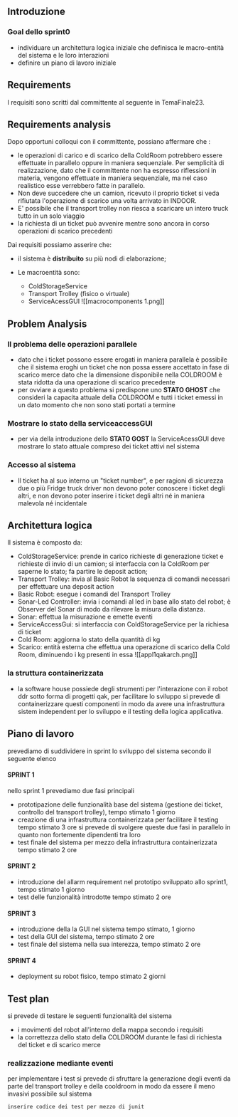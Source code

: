## Introduzione
### Goal dello sprint0

- individuare un architettura logica iniziale che definisca le macro-entità del sistema e le loro interazioni
- definire un piano di lavoro iniziale 


## Requirements

I requisiti sono scritti dal committente al seguente in TemaFinale23.

## Requirements analysis

Dopo opportuni colloqui con il committente, possiano affermare che :
- <div class="kp">le operazioni di carico e di scarico della ColdRoom potrebbero essere effettuate in parallelo oppure in maniera sequenziale. Per semplicità di realizzazione, dato che il committente non ha espresso riflessioni in materia, vengono effettuate in maniera sequenziale, ma nel caso realistico esse verrebbero fatte in parallelo.</div>

- <div class="kp"> Non deve succedere che un camion, ricevuto il proprio ticket si veda rifiutata l'operazione di scarico una volta arrivato in INDOOR.</div>
- <div class="kp">E' possibile che il transport trolley non riesca a scaricare un intero truck tutto in un solo viaggio</div>
- <div class="kp">la richiesta di un ticket può avvenire mentre sono ancora in corso operazioni di scarico precedenti</div>




Dai requisiti possiamo asserire che:
-  il sistema è **distribuito** su più nodi di elaborazione;
	
- Le macroentità sono:
	- ColdStorageService
	- Transport Trolley (fisico o virtuale)
	- ServiceAcessGUI 
![[macrocomponents 1.png]]
## Problem Analysis
### Il problema delle operazioni parallele
- dato che i ticket possono essere erogati in maniera parallela è possibile che il sistema eroghi un ticket che non possa essere accettato in fase di scarico merce dato che la dimensione disponibile nella COLDROOM è stata ridotta da una operazione di scarico precedente
- per ovviare a questo problema si predispone uno **STATO GHOST** che consideri la capacita attuale della COLDROOM e tutti i ticket emessi in un dato momento che non sono stati portati a termine
### Mostrare lo stato della serviceaccessGUI
- per via della introduzione dello **STATO GOST** la ServiceAcessGUI deve mostrare lo stato attuale compreso dei ticket attivi nel sistema
### Accesso al sistema
- Il ticket ha al suo interno un "ticket number", e per ragioni di sicurezza due o più Fridge truck driver non devono poter conoscere i ticket degli altri, e non devono poter inserire i ticket degli altri né in maniera malevola né incidentale 

## Architettura logica
Il sistema è composto da:
  - ColdStorageService: prende in carico richieste di generazione ticket e richieste di invio di un camion; si interfaccia con la ColdRoom per saperne lo stato; fa partire le deposit action;
  - Transport Trolley: invia al Basic Robot la sequenza di comandi necessari per effettuare una deposit action
  - Basic Robot: esegue i comandi del Transport Trolley
  - Sonar-Led Controller: invia i comandi al led in base allo stato del robot; è Observer del Sonar di modo da rilevare la misura della distanza.
  - Sonar: effettua la misurazione e emette eventi
  - ServiceAccessGui: si interfaccia con ColdStorageService per la richiesa di ticket
  - Cold Room: aggiorna lo stato della quantità di kg
  - Scarico: entità esterna che effettua una operazione di scarico della Cold Room, diminuendo i kg presenti in essa
![[appl1qakarch.png]]
### la struttura containerizzata
- la software house possiede degli strumenti per l'interazione con il robot ddr sotto forma di progetti qak, per facilitare lo sviluppo si prevede di containerizzare questi componenti in modo da avere una infrastruttura sistem independent per lo sviluppo e il testing della logica applicativa.
## Piano di lavoro
prevediamo di suddividere in sprint lo sviluppo del sistema secondo il seguente elenco
#### SPRINT 1
nello sprint 1 prevediamo due fasi principali 
- prototipazione delle funzionalità base del sistema (gestione dei ticket, controllo del transport trolley), tempo stimato 1 giorno 
- creazione di una infrastruttura containerizzata per facilitare il testing tempo stimato 3 ore
si prevede di svolgere queste due fasi in parallelo in quanto non fortemente dipendenti tra loro
- test finale del sistema per mezzo della infrastruttura containerizzata tempo stimato 2 ore
#### SPRINT 2
- introduzione del allarm requirement nel prototipo sviluppato allo sprint1, tempo stimato 1 giorno
- test delle funzionalità introdotte tempo stimato 2 ore
#### SPRINT 3
- introduzione della  la GUI nel sistema tempo stimato, 1 giorno
- test della GUI del sistema, tempo stimato 2 ore
- test finale del sistema nella sua interezza, tempo stimato 2 ore
#### SPRINT 4
- deployment su robot fisico, tempo stimato 2 giorni

## Test plan
si prevede di testare le seguenti funzionalità del sistema
- i movimenti del robot all'interno della mappa secondo i requisiti
- la correttezza dello stato della  COLDROOM durante le fasi di richiesta del ticket e di scarico merce
### realizzazione mediante eventi 
per implementare i test si prevede di sfruttare la generazione degli eventi da parte del transport trolley e della cooldroom in modo da essere il meno invasivi possibile sul sistema 
```
inserire codice dei test per mezzo di junit
```

